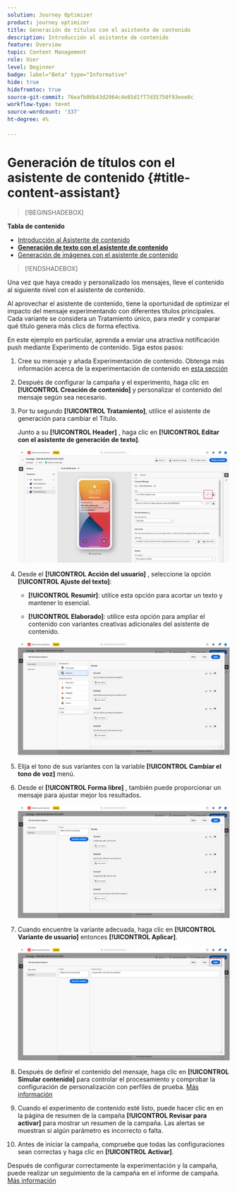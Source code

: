 ```yaml
---
solution: Journey Optimizer
product: journey optimizer
title: Generación de títulos con el asistente de contenido
description: Introducción al asistente de contenido
feature: Overview
topic: Content Management
role: User
level: Beginner
badge: label="Beta" type="Informative"
hide: true
hidefromtoc: true
source-git-commit: 76eafb06b43d2964c4e85d1f77d35750f93eee0c
workflow-type: tm+mt
source-wordcount: '337'
ht-degree: 4%

---
```


# Generación de títulos con el asistente de contenido {#title-content-assistant}

>[!BEGINSHADEBOX]

**Tabla de contenido**

* [Introducción al Asistente de contenido](gs-generative.md)
* **[Generación de texto con el asistente de contenido](generative-title.md)**
* [Generación de imágenes con el asistente de contenido](generative-image.md)

>[!ENDSHADEBOX]


Una vez que haya creado y personalizado los mensajes, lleve el contenido al siguiente nivel con el asistente de contenido.

Al aprovechar el asistente de contenido, tiene la oportunidad de optimizar el impacto del mensaje experimentando con diferentes títulos principales. Cada variante se considera un Tratamiento único, para medir y comparar qué título genera más clics de forma efectiva.

En este ejemplo en particular, aprenda a enviar una atractiva notificación push mediante Experimento de contenido. Siga estos pasos:

1. Cree su mensaje y añada Experimentación de contenido. Obtenga más información acerca de la experimentación de contenido en [esta sección](../campaigns/content-experiment.md)

1. Después de configurar la campaña y el experimento, haga clic en **[!UICONTROL Creación de contenido]** y personalizar el contenido del mensaje según sea necesario.

1. Por tu segundo **[!UICONTROL Tratamiento]**, utilice el asistente de generación para cambiar el Título.

   Junto a su **[!UICONTROL Header]** , haga clic en **[!UICONTROL Editar con el asistente de generación de texto]**.

   ![](assets/gen-ai-title-1.png)

1. Desde el **[!UICONTROL Acción del usuario]** , seleccione la opción **[!UICONTROL Ajuste del texto]**:

   * **[!UICONTROL Resumir]**: utilice esta opción para acortar un texto y mantener lo esencial.

   * **[!UICONTROL Elaborado]**: utilice esta opción para ampliar el contenido con variantes creativas adicionales del asistente de contenido.

   ![](assets/gen-ai-title-2.png)

1. Elija el tono de sus variantes con la variable **[!UICONTROL Cambiar el tono de voz]** menú.

1. Desde el **[!UICONTROL Forma libre]** , también puede proporcionar un mensaje para ajustar mejor los resultados.

   ![](assets/gen-ai-title-3.png)

1. Cuando encuentre la variante adecuada, haga clic en **[!UICONTROL Variante de usuario]** entonces **[!UICONTROL Aplicar]**.

   ![](assets/gen-ai-title-4.png)

1. Después de definir el contenido del mensaje, haga clic en **[!UICONTROL Simular contenido]** para controlar el procesamiento y comprobar la configuración de personalización con perfiles de prueba. [Más información](../email/preview.md)

1. Cuando el experimento de contenido esté listo, puede hacer clic en en la página de resumen de la campaña **[!UICONTROL Revisar para activar]** para mostrar un resumen de la campaña. Las alertas se muestran si algún parámetro es incorrecto o falta.

1. Antes de iniciar la campaña, compruebe que todas las configuraciones sean correctas y haga clic en **[!UICONTROL Activar]**.

Después de configurar correctamente la experimentación y la campaña, puede realizar un seguimiento de la campaña en el informe de campaña. [Más información](../reports/campaign-global-report.md#experimentation-report)
